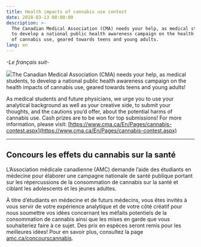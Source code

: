```yaml
---
title: Health impacts of cannabis use contest
date: 2018-03-13 00:00:00
description: >-
  The Canadian Medical Association (CMA) needs your help, as medical students,
  to develop a national public health awareness campaign on the health impacts
  of cannabis use, geared towards teens and young adults.
lang: en
---
```


*-Le fran&ccedil;ais suit-*

![](/uploads/versions/cma-cannabis---x----1894-1460x---.png)The Canadian Medical Association (CMA) needs your help, as medical students, to develop a national public health awareness campaign on the health impacts of cannabis use, geared towards teens and young adults!

As medical students and future physicians, we urge you to use your analytical background as well as your creative side, to submit your thoughts, and the cautions you’d offer, about the potential harms of cannabis use. Cash prizes are to be won for top submissions! For more information, please visit: [https://www.cma.ca/En/Pages/cannabis-contest.aspx](https://www.cma.ca/En/Pages/cannabis-contest.aspx)

---

## Concours les effets du cannabis sur la sant&eacute;

L’Association m&eacute;dicale canadienne (AMC) demande l’aide des &eacute;tudiants en m&eacute;decine pour &eacute;laborer une campagne nationale de sant&eacute; publique portant sur les r&eacute;percussions de la consommation de cannabis sur la sant&eacute; et ciblant les adolescents et les jeunes adultes.

&Agrave; titre d’&eacute;tudiants en m&eacute;decine et de futurs m&eacute;decins, vous &ecirc;tes invit&eacute;s &agrave; vous servir de votre exp&eacute;rience analytique et de votre c&ocirc;t&eacute; cr&eacute;atif pour nous soumettre vos id&eacute;es concernant les m&eacute;faits potentiels de la consommation de cannabis ainsi que les mises en garde que vous souhaiteriez faire &agrave; ce sujet. Des prix en esp&egrave;ces seront remis pour les meilleures id&eacute;es! Pour en savoir plus, consultez la page[ amc.ca/concourscannabis](https://www.cma.ca/fr/pages/cannabis-contest.aspx).